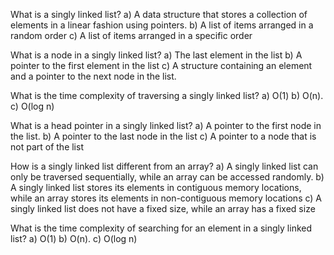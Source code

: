 What is a singly linked list?
a) A data structure that stores a collection of elements in a linear fashion using pointers.
b) A list of items arranged in a random order
c) A list of items arranged in a specific order


What is a node in a singly linked list?
a) The last element in the list
b) A pointer to the first element in the list
c) A structure containing an element and a pointer to the next node in the list.


What is the time complexity of traversing a singly linked list?
a) O(1)
b) O(n).
c) O(log n)

What is a head pointer in a singly linked list?
a) A pointer to the first node in the list.
b) A pointer to the last node in the list
c) A pointer to a node that is not part of the list

How is a singly linked list different from an array?
a) A singly linked list can only be traversed sequentially, while an array can be accessed randomly.
b) A singly linked list stores its elements in contiguous memory locations, while an array stores its elements in non-contiguous memory locations
c) A singly linked list does not have a fixed size, while an array has a fixed size

What is the time complexity of searching for an element in a singly linked list?
a) O(1)
b) O(n).
c) O(log n)